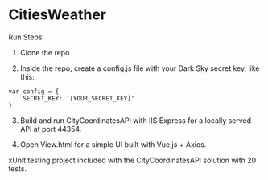 # CitiesWeather

Run Steps:

1. Clone the repo

2. Inside the repo, create a config.js file with your Dark Sky secret key, like this:
```
var config = {
    SECRET_KEY: '[YOUR_SECRET_KEY]'
}
```
3. Build and run CityCoordinatesAPI with IIS Express for a locally served API at port 44354.

4. Open View.html for a simple UI built with Vue.js + Axios.

xUnit testing project included with the CityCoordinatesAPI solution with 20 tests.
